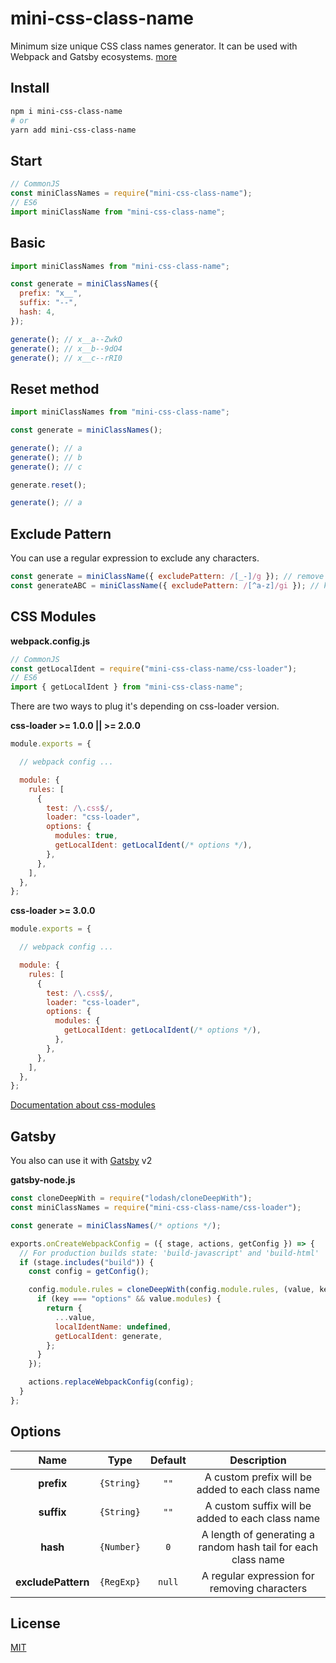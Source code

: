 # mini-css-class-name
Minimum size unique CSS class names generator.
It can be used with Webpack and Gatsby ecosystems. [more](#css-modules)

## Install
```bash
npm i mini-css-class-name
# or
yarn add mini-css-class-name
```

## Start
```js
// CommonJS
const miniClassNames = require("mini-css-class-name");
// ES6
import miniClassName from "mini-css-class-name";
```

## Basic
```js
import miniClassNames from "mini-css-class-name";

const generate = miniClassNames({
  prefix: "x__",
  suffix: "--",
  hash: 4,
});

generate(); // x__a--ZwkO
generate(); // x__b--9dO4
generate(); // x__c--rRI0
```

## Reset method
```js
import miniClassNames from "mini-css-class-name";

const generate = miniClassNames();

generate(); // a
generate(); // b
generate(); // c

generate.reset();

generate(); // a
```

## Exclude Pattern
You can use a regular expression to exclude any characters.
```js
const generate = miniClassName({ excludePattern: /[_-]/g }); // remove underscore and dash
const generateABC = miniClassName({ excludePattern: /[^a-z]/gi }); // keep only alphabet characters
```

## CSS Modules

**webpack.config.js**
```js
// CommonJS
const getLocalIdent = require("mini-css-class-name/css-loader");
// ES6
import { getLocalIdent } from "mini-css-class-name";
```
There are two ways to plug it's depending on css-loader version.

**css-loader >= 1.0.0 || >= 2.0.0**
```js
module.exports = {

  // webpack config ...

  module: {
    rules: [
      {
        test: /\.css$/,
        loader: "css-loader",
        options: {
          modules: true,
          getLocalIdent: getLocalIdent(/* options */),
        },
      },
    ],
  },
};
```
**css-loader >= 3.0.0**
```js
module.exports = {

  // webpack config ...

  module: {
    rules: [
      {
        test: /\.css$/,
        loader: "css-loader",
        options: {
          modules: {
            getLocalIdent: getLocalIdent(/* options */),
          },
        },
      },
    ],
  },
};
```
[Documentation about css-modules](https://github.com/webpack-contrib/css-loader#modules)

## Gatsby
You also can use it with [Gatsby](https://www.gatsbyjs.org/docs/add-custom-webpack-config/) v2

**gatsby-node.js**
```js
const cloneDeepWith = require("lodash/cloneDeepWith");
const miniClassNames = require("mini-css-class-name/css-loader");

const generate = miniClassNames(/* options */);

exports.onCreateWebpackConfig = ({ stage, actions, getConfig }) => {
  // For production builds state: 'build-javascript' and 'build-html'
  if (stage.includes("build")) {
    const config = getConfig();

    config.module.rules = cloneDeepWith(config.module.rules, (value, key) => {
      if (key === "options" && value.modules) {
        return {
          ...value,
          localIdentName: undefined,
          getLocalIdent: generate,
        };
      }
    });

    actions.replaceWebpackConfig(config);
  }
};
```

## Options
|    Name          |   Type     | Default | Description |
|:----------------:|:----------:|:-------:|:-----------:|
| **prefix**       | `{String}` |  `""`   | A custom prefix will be added to each class name
| **suffix**       | `{String}` |  `""`   | A custom suffix will be added to each class name
|  **hash**        | `{Number}` |   `0`   | A length of generating a random hash tail for each class name
|**excludePattern**| `{RegExp}` | `null`  | A regular expression for removing characters

## License
[MIT](./LICENSE)
